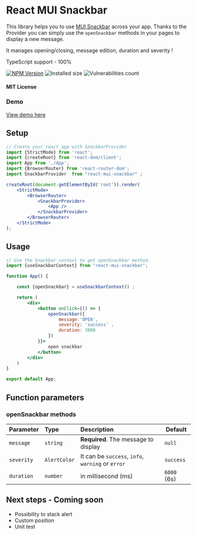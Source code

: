 # React MUI Snackbar 
This library helps you to use [MUI Snackbar](https://mui.com/material-ui/react-snackbar/)
across your app. 
Thanks to the Provider you can simply use the `openSnackbar` methods in your pages to display a new message. 

It manages opening/closing, message edition, duration and severity ! 

TypeScript support -  100%

[![NPM Version](https://badgen.net/npm/v/react-mui-snackbar)](https://www.npmjs.com/package/react-mui-snackbar)
![Installed size](https://badgen.net/packagephobia/install/react-mui-snackbar)
![Vulnerabilities count](https://badgen.net/snyk/Alexandrebdry/react-mui-snackbar/)

#### MIT License

### Demo
[View demo here]( https://alexandrebdry.vercel.app/react-mui-snackbar)

## Setup 

```jsx
// Create your react app with SnackbarProvider
import {StrictMode} from 'react';
import {createRoot} from 'react-dom/client';
import App from './App';
import {BrowserRouter} from 'react-router-dom';
import SnackbarProvider  from "react-mui-snackbar" ;

createRoot(document.getElementById('root')).render(
    <StrictMode>
        <BrowserRouter>
            <SnackbarProvider>
                <App />
            </SnackbarProvider>
        </BrowserRouter>
    </StrictMode>
);

```

## Usage

```jsx
// Use the Snackbar context to get openSnackbar method. 
import {useSnackbarContext} from "react-mui-snackbar";

function App() {

    const {openSnackbar} = useSnackbarContext() ;

    return (
        <div>
            <button onClick={() => {
                openSnackbar({
                    message:'OPEN', 
                    severity: 'success' , 
                    duration: 3000 
                })
            }}>
                open snackbar
            </button>
        </div>
    )
}

export default App;
```

## Function parameters
### openSnackbar methods
| Parameter | Type     |  Description  | Default |
| :-------- | :------- | :-------------------------------- | ------ |
| `message`      | `string` | **Required**. The message to display | `null` |
| `severity` | `AlertColor` | It can be `success`, `info`, `warning` or `error` | `success` |
| `duration` | `number` | in millisecond (ms) | `6000` (6s) |


## Next steps  - Coming soon

- Possibility to stack alert
- Custom position 
- Unit test



